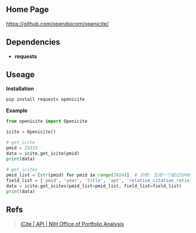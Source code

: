 ## Home Page
https://github.com/opendoicom/openicite/


## Dependencies
- **requests**



## Useage

**Installation**
```bash
pip install requests openicite
```

**Example**
```python
from openicite import Openicite

icite = Openicite()

# get_icite
pmid = 23333
data = icite.get_icite(pmid)
print(data)
    
# get_icites
pmid_list = [str(pmid) for pmid in range(2024)]  # 示例: 生成一个超过1000个PMID的列表
field_list = ['pmid', 'year', 'title', 'apt', 'relative_citation_ratio', 'cited_by_clin']
data = icite.get_icites(pmid_list=pmid_list, field_list=field_list)
print(data)
```



## Refs
> [iCite | API | NIH Office of Portfolio Analysis](https://icite.od.nih.gov/api)
